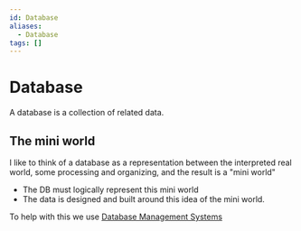 ```yaml
---
id: Database
aliases:
  - Database
tags: []
---
```


# Database
A database is a collection of related data. 

## The mini world 
I like to think of a database as a representation between the interpreted real world, some processing and organizing, and the result is a "mini world"   

- The DB must logically represent this mini world
- The data is designed and built around this idea of the mini world. 

To help with this we use [Database Management Systems](./DBMS.md)

